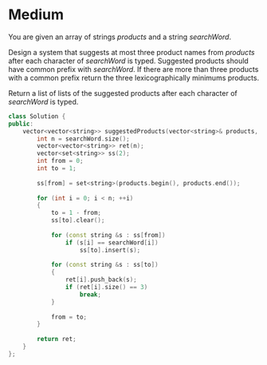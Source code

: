 # Medium

You are given an array of strings $products$ and a string $searchWord$.

Design a system that suggests at most three product names from $products$ after each character of $searchWord$ is typed. Suggested products should have common prefix with $searchWord$. If there are more than three products with a common prefix return the three lexicographically minimums products.

Return a list of lists of the suggested products after each character of $searchWord$ is typed.

```cpp
class Solution {
public:
    vector<vector<string>> suggestedProducts(vector<string>& products, string searchWord) {
        int n = searchWord.size();
        vector<vector<string>> ret(n);
        vector<set<string>> ss(2);
        int from = 0;
        int to = 1;
        
        ss[from] = set<string>(products.begin(), products.end());
        
        for (int i = 0; i < n; ++i)
        {
            to = 1 - from;
            ss[to].clear();
            
            for (const string &s : ss[from])
                if (s[i] == searchWord[i])
                    ss[to].insert(s);
            
            for (const string &s : ss[to])
            {
                ret[i].push_back(s);
                if (ret[i].size() == 3)
                    break;
            }
            
            from = to;
        }
        
        return ret;
    }
};
```
